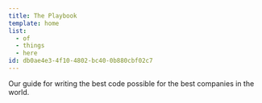 ```yaml
---
title: The Playbook
template: home
list:
  - of
  - things
  - here
id: db0ae4e3-4f10-4802-bc40-0b880cbf02c7
---
```

Our guide for writing the best code possible for the best companies in the world.